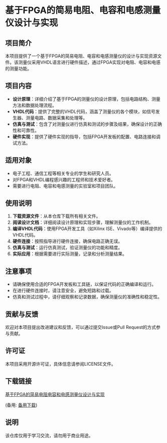 # 基于FPGA的简易电阻、电容和电感测量仪设计与实现

## 项目简介

本项目提供了一个基于FPGA的简易电阻、电容和电感测量仪的设计与实现资源文件。该测量仪采用VHDL语言进行硬件描述，通过FPGA实现对电阻、电容和电感的测量功能。

## 项目内容

- **设计原理**：详细介绍了基于FPGA的测量仪的设计原理，包括电路结构、测量方法和数据处理流程。
- **VHDL代码**：提供了完整的VHDL代码，涵盖了测量仪的各个模块，如信号发生器、测量电路、数据采集和处理等。
- **仿真与测试**：包含了对测量仪进行仿真和测试的步骤及结果，确保设计的正确性和可靠性。
- **硬件实现**：提供了硬件实现的指导，包括FPGA开发板的配置、电路连接和调试方法。

## 适用对象

- 电子工程、通信工程等相关专业的学生和研究人员。
- 对FPGA和VHDL编程感兴趣的工程师和技术爱好者。
- 需要进行电阻、电容和电感测量的实验室和项目团队。

## 使用说明

1. **下载资源文件**：从本仓库下载所有相关文件。
2. **阅读设计文档**：详细阅读设计原理和实现步骤，理解测量仪的工作机制。
3. **编译VHDL代码**：使用FPGA开发工具（如Xilinx ISE、Vivado等）编译提供的VHDL代码。
4. **硬件连接**：按照指导进行硬件连接，确保电路正确无误。
5. **仿真与测试**：运行仿真测试，验证测量仪的功能和精度。
6. **实际应用**：根据需要进行实际测量，记录和分析测量结果。

## 注意事项

- 请确保使用合适的FPGA开发板和工具链，以保证代码的正确编译和运行。
- 在进行硬件连接时，请注意安全，避免短路和过载。
- 仿真和测试过程中，请仔细观察和记录数据，确保测量仪的准确性和稳定性。

## 贡献与反馈

欢迎对本项目提出改进建议和反馈，可以通过提交Issue或Pull Request的方式参与贡献。

## 许可证

本项目采用开源许可证，具体信息请参阅LICENSE文件。

## 下载链接
[基于FPGA的简易电阻电容和电感测量仪设计与实现](https://pan.quark.cn/s/0cd23e24a8c1) 

(备用: [备用下载](https://pan.baidu.com/s/1xX43cBz6SMLxL-Z920NO-A?pwd=1234))

## 说明

该仓库仅用于学习交流，请勿用于商业用途。
